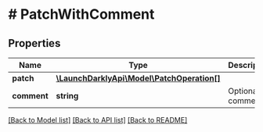 # # PatchWithComment

## Properties

Name | Type | Description | Notes
------------ | ------------- | ------------- | -------------
**patch** | [**\LaunchDarklyApi\Model\PatchOperation[]**](PatchOperation.md) |  |
**comment** | **string** | Optional comment | [optional]

[[Back to Model list]](../../README.md#models) [[Back to API list]](../../README.md#endpoints) [[Back to README]](../../README.md)
